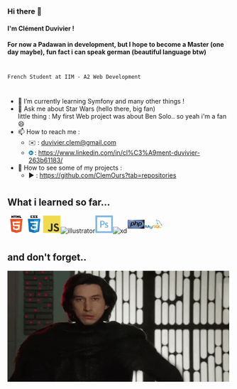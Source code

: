 
### Hi there :wave:
#### I'm Clément Duvivier !
#### For now a Padawan in development, but I hope to become a Master (one day maybe), fun fact i can speak german (beautiful language btw)
#
### 
    French Student at IIM - A2 Web Development
#
- 🌱 I’m currently learning Symfony and many other things !
- 💬 Ask me about Star Wars (hello there, big fan)    
little thing : My first Web project was about Ben Solo.. so yeah i'm a fan :smile:
- 📫 How to reach me : 
    - :envelope: : duvivier.clem@gmail.com
    - <img src="img/linkedIn-logo.png" alt="My Project GIF" width="10" height="10"> : https://www.linkedin.com/in/cl%C3%A9ment-duvivier-263b61183/
- :eyes: How to see some of my projects : 
    - :arrow_forward: : https://github.com/ClemOurs?tab=repositories
#
## What i learned so far...
<img src="https://raw.githubusercontent.com/devicons/devicon/master/icons/html5/html5-original-wordmark.svg" alt="html5" style="max-width: 100%;" width="40" height="40"><img src="https://raw.githubusercontent.com/devicons/devicon/master/icons/css3/css3-original-wordmark.svg" alt="css3" style="max-width: 100%;" width="40" height="40"><img src="https://raw.githubusercontent.com/devicons/devicon/master/icons/javascript/javascript-original.svg" alt="javascript" style="max-width: 100%;" width="40" height="40"><img src="https://camo.githubusercontent.com/9e245893108b5ca27e7ac3d4a802d513f657b32aa7b5765bd92df7fb55d0ed54/68747470733a2f2f7777772e766563746f726c6f676f2e7a6f6e652f6c6f676f732f61646f62655f696c6c7573747261746f722f61646f62655f696c6c7573747261746f722d69636f6e2e737667" alt="illustrator" data-canonical-src="https://www.vectorlogo.zone/logos/adobe_illustrator/adobe_illustrator-icon.svg" style="max-width: 100%;" width="40" height="40"><img src="https://raw.githubusercontent.com/devicons/devicon/master/icons/photoshop/photoshop-line.svg" alt="photoshop" style="max-width: 100%;" width="40" height="40"><img src="https://camo.githubusercontent.com/c205ecbe12500177d102169d97bc1c17c545155fdf5ec78c08d54ac53e5b38c1/68747470733a2f2f63646e2e776f726c64766563746f726c6f676f2e636f6d2f6c6f676f732f61646f62652d78642e737667" alt="xd" data-canonical-src="https://cdn.worldvectorlogo.com/logos/adobe-xd.svg" style="max-width: 100%;" width="40" height="40"><img src="https://raw.githubusercontent.com/devicons/devicon/master/icons/php/php-original.svg" alt="php" style="max-width: 100%;" width="40" height="40"><img src="https://raw.githubusercontent.com/devicons/devicon/master/icons/mysql/mysql-original-wordmark.svg" alt="mysql" style="max-width: 100%;" width="40" height="40">
#
## and don't forget..

<img src="img/kylo-approves.gif" alt="My Project GIF" width="500" height="250">